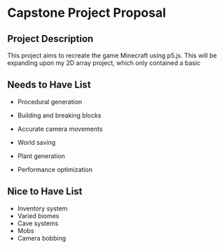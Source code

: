 # Capstone Project Proposal

## Project Description

This project aims to recreate the game Minecraft using p5.js. This will be expanding upon my 2D array project, which only contained a basic 

## Needs to Have List

- Procedural generation

- Building and breaking blocks
- Accurate camera movements
- World saving
- Plant generation
- Performance optimization 

## Nice to Have List

- Inventory system
- Varied biomes
- Cave systems
- Mobs
- Camera bobbing


